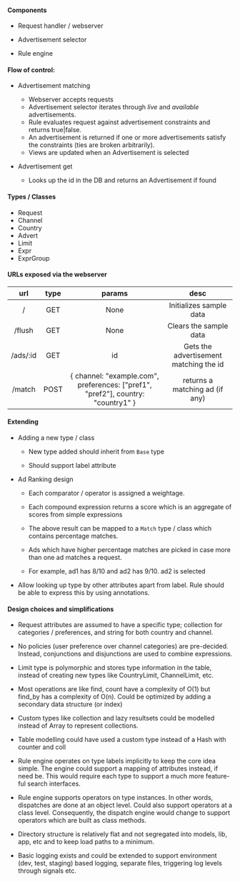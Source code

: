 #### Components

* Request handler / webserver

* Advertisement selector

* Rule engine

#### Flow of control:

* Advertisement matching

	- Webserver accepts requests
	- Advertisement selector iterates through _live_ and _available_ advertisements.
	- Rule evaluates request against advertisement constraints and returns true|false.
	- An advertisement is returned if one or more advertisements satisfy the constraints (ties are broken arbitrarily).
	- Views are updated when an Advertisement is selected


* Advertisement get

	- Looks up the id in the DB and returns an Advertisement if found

#### Types / Classes

* Request
* Channel
* Country
* Advert
* Limit
* Expr
* ExprGroup

#### URLs exposed via the webserver

|url      | type | params | desc     |
|:-------:|:----:|:------:|:--------:|
| /       | GET  | None   | Initializes sample data
| /flush  | GET  | None   | Clears the sample data
|/ads/:id | GET  | id     | Gets the advertisement matching the id
| /match  | POST | { channel: "example.com",  preferences: ["pref1", "pref2"], country: "country1" } | returns a matching ad (if any)


#### Extending

* Adding a new type / class

	* New type added should inherit from `Base` type

	* Should support label attribute


* Ad Ranking design

	* Each comparator / operator is assigned a weightage.

	* Each compound expression returns a score which is an aggregate of scores from simple expressions

	* The above result can be mapped to a `Match` type / class which contains percentage matches.

	* Ads which have higher percentage matches are picked in case more than one ad matches a request.

	* For example, ad1 has 8/10 and ad2 has 9/10. ad2 is selected

* Allow looking up type by other attributes apart from label. Rule should be able to express this by using annotations.

#### Design choices and simplifications

* Request attributes are assumed to have a specific type; collection
  for categories / preferences, and string for both country and
  channel.

* No policies (user preference over channel categories) are pre-decided.
  Instead, conjunctions and disjunctions are used to combine expressions.

* Limit type is polymorphic and stores type information in the table,
  instead of creating new types like CountryLimit, ChannelLimit, etc.

* Most operations are like find, count have a complexity of O(1) but
  find_by has a complexity of O(n). Could be optimized by adding a
  secondary data structure (or index)

* Custom types like collection and lazy resultsets could be modelled
  instead of Array to represent collections.

* Table modelling could have used a custom type instead of a Hash with
  counter and coll

* Rule engine operates on type labels implicitly to keep the core idea
  simple. The engine could support a mapping of attributes instead, if
  need be. This would require each type to support a much more feature-ful
  search interfaces.

* Rule engine supports operators on type instances. In other words,
  dispatches are done at an object level. Could also support operators
  at a class level. Consequently, the dispatch engine would change to
  support operators which are built as class methods.

* Directory structure is relatively flat and not segregated into
  models, lib, app, etc and to keep load paths to a minimum.

* Basic logging exists and could be extended to support environment
  (dev, test, staging) based logging, separate files, triggering log
  levels through signals etc.
